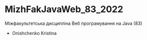 # MizhFakJavaWeb_83_2022
Міжфакультетська дисципліна Веб програмування на Java (83)
- Onishchenko Kristina
